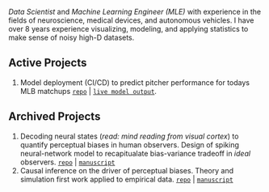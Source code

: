 *Data Scientist* and *Machine Learning Engineer (MLE)* with experience in the fields of neuroscience, medical devices, and autonomous vehicles. I have over 8 years experience visualizing, modeling, and applying statistics to make sense of noisy high-D datasets.
## Active Projects
1. Model deployment (CI/CD) to predict pitcher performance for todays MLB matchups [`repo`](https://github.com/TimCSheehan/pitcher_model_deploy/tree/main) | [`live model output`](timothysheehan.com/mlb_vis).

## Archived Projects
1. Decoding neural states (*read: mind reading from visual cortex*) to quantify perceptual biases in human observers. Design of spiking neural-network model to recapitualate bias-variance tradeoff in *ideal* observers. [`repo`](https://github.com/TimCSheehan/SheehanSerences2022/) | [`manuscript`](https://journals.plos.org/plosbiology/article?id=10.1371/journal.pbio.3001711)
2. Causal inference on the driver of perceptual biases. Theory and simulation first work applied to empirical data. [`repo`](https://github.com/TimCSheehan/historyResponseModeling)  | [`manuscript`](https://www.biorxiv.org/content/10.1101/2023.01.11.523637v1.abstract)

<!--
**TimCSheehan/TimCSheehan** is a ✨ _special_ ✨ repository because its `README.md` (this file) appears on your GitHub profile.

Here are some ideas to get you started:

- 🔭 I’m currently working on ...
- 🌱 I’m currently learning ...
- 👯 I’m looking to collaborate on ...
- 🤔 I’m looking for help with ...
- 💬 Ask me about ...
- 📫 How to reach me: ...
- 😄 Pronouns: ...
- ⚡ Fun fact: ...
-->
